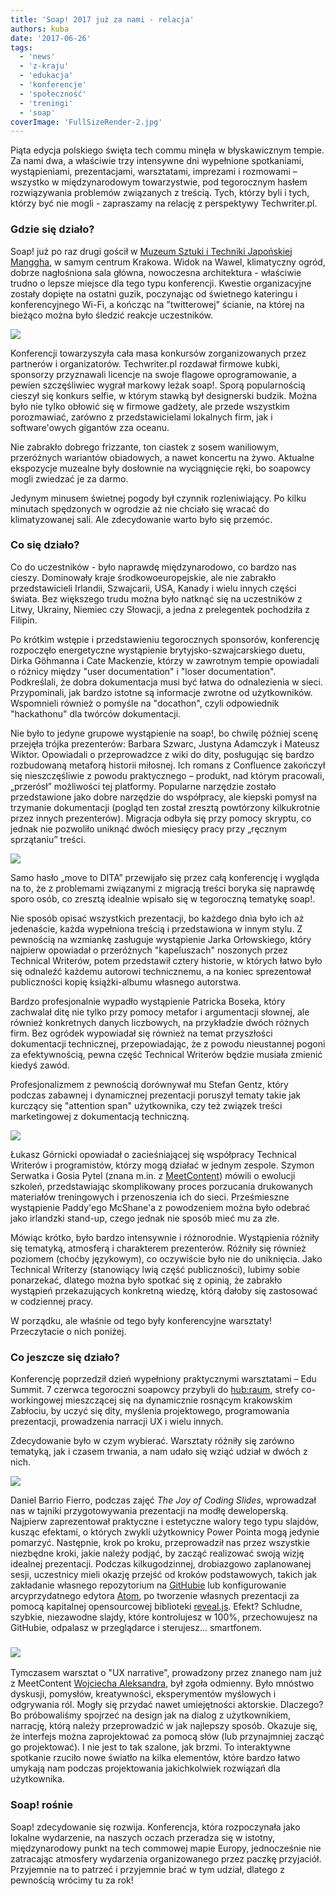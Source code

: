 ```yaml
---
title: 'Soap! 2017 już za nami - relacja'
authors: kuba
date: '2017-06-26'
tags:
  - 'news'
  - 'z-kraju'
  - 'edukacja'
  - 'konferencje'
  - 'społeczność'
  - 'treningi'
  - 'soap'
coverImage: 'FullSizeRender-2.jpg'
---
```


Piąta edycja polskiego święta tech commu minęła w błyskawicznym tempie. Za nami
dwa, a właściwie trzy intensywne dni wypełnione spotkaniami, wystąpieniami,
prezentacjami, warsztatami, imprezami i rozmowami – wszystko w międzynarodowym
towarzystwie, pod tegorocznym hasłem rozwiązywania problemów związanych z
treścią. Tych, którzy byli i tych, którzy być nie mogli - zapraszamy na relację
z perspektywy Techwriter.pl.

<!--truncate-->

### Gdzie się działo?

Soap! już po raz drugi gościł w
[Muzeum Sztuki i Techniki Japońskiej Manggha](http://manggha.pl/), w samym
centrum Krakowa. Widok na Wawel, klimatyczny ogród, dobrze nagłośniona sala
główna, nowoczesna architektura - właściwie trudno o lepsze miejsce dla tego
typu konferencji. Kwestie organizacyjne zostały dopięte na ostatni guzik,
poczynając od świetnego kateringu i konferencyjnego Wi-Fi, a kończąc na
"twitterowej" ścianie, na której na bieżąco można było śledzić reakcje
uczestników.

![](images/soap_2017_tweet2.png)

Konferencji towarzyszyła cała masa konkursów zorganizowanych przez partnerów i
organizatorów. Techwriter.pl rozdawał firmowe kubki, sponsorzy przyznawali
licencje na swoje flagowe oprogramowanie, a pewien szczęśliwiec wygrał markowy
leżak soap!. Sporą popularnością cieszył się konkurs selfie, w którym stawką był
designerski budzik. Można było nie tylko obłowić się w firmowe gadżety, ale
przede wszystkim porozmawiać, zarówno z przedstawicielami lokalnych firm, jak i
software'owych gigantów zza oceanu.

Nie zabrakło dobrego frizzante, ton ciastek z sosem waniliowym, przeróżnych
wariantów obiadowych, a nawet koncertu na żywo. Aktualne ekspozycje muzealne
były dosłownie na wyciągnięcie ręki, bo soapowcy mogli zwiedzać je za darmo.

Jedynym minusem świetnej pogody był czynnik rozleniwiający. Po kilku minutach
spędzonych w ogrodzie aż nie chciało się wracać do klimatyzowanej sali. Ale
zdecydowanie warto było się przemóc.

### Co się działo?

Co do uczestników - było naprawdę międzynarodowo, co bardzo nas cieszy.
Dominowały kraje środkowoeuropejskie, ale nie zabrakło przedstawicieli Irlandii,
Szwajcarii, USA, Kanady i wielu innych części świata. Bez większego trudu można
było natknąć się na uczestników z Litwy, Ukrainy, Niemiec czy Słowacji, a jedna
z prelegentek pochodziła z Filipin.

Po krótkim wstępie i przedstawieniu tegorocznych sponsorów, konferencję
rozpoczęło energetyczne wystąpienie brytyjsko-szwajcarskiego duetu, Dirka
Göhmanna i Cate Mackenzie, którzy w zawrotnym tempie opowiadali o różnicy między
"user documentation" i "loser documentation". Podkreślali, że dobra dokumentacja
musi być łatwa do odnalezienia w sieci. Przypominali, jak bardzo istotne są
informacje zwrotne od użytkowników. Wspomnieli również o pomyśle na "docathon",
czyli odpowiednik "hackathonu" dla twórców dokumentacji.

Nie było to jedyne grupowe wystąpienie na soap!, bo chwilę później scenę
przejęła trójka prezenterów: Barbara Szwarc, Justyna Adamczyk i Mateusz Wiktor.
Opowiadali o przeprowadzce z wiki do dity, posługując się bardzo rozbudowaną
metaforą historii miłosnej. Ich romans z Confluence zakończył się nieszczęśliwie
z powodu praktycznego – produkt, nad którym pracowali, „przerósł” możliwości tej
platformy. Popularne narzędzie zostało przedstawione jako dobre narzędzie do
współpracy, ale kiepski pomysł na trzymanie dokumentacji (pogląd ten został
zresztą powtórzony kilkukrotnie przez innych prezenterów). Migracja odbyła się
przy pomocy skryptu, co jednak nie pozwoliło uniknąć dwóch miesięcy pracy przy
„ręcznym sprzątaniu” treści.

![](images/IMG_2445-2-1024x768.jpg)

Samo hasło „move to DITA” przewijało się przez całą konferencję i wygląda na to,
że z problemami związanymi z migracją treści boryka się naprawdę sporo osób, co
zresztą idealnie wpisało się w tegoroczną tematykę soap!.

Nie sposób opisać wszystkich prezentacji, bo każdego dnia było ich aż
jedenaście, każda wypełniona treścią i przedstawiona w innym stylu. Z pewnością
na wzmiankę zasługuje wystąpienie Jarka Orłowskiego, który najpierw opowiadał o
przeróżnych "kapeluszach" noszonych przez Technical Writerów, potem przedstawił
cztery historie, w których łatwo było się odnaleźć każdemu autorowi
technicznemu, a na koniec sprezentował publiczności kopię książki-albumu
własnego autorstwa.

Bardzo profesjonalnie wypadło wystąpienie Patricka Boseka, który zachwalał ditę
nie tylko przy pomocy metafor i argumentacji słownej, ale również konkretnych
danych liczbowych, na przykładzie dwóch różnych firm. Bez ogródek wypowiadał się
również na temat przyszłości dokumentacji technicznej, przepowiadając, że z
powodu nieustannej pogoni za efektywnością, pewna część Technical Writerów
będzie musiała zmienić kiedyś zawód.

Profesjonalizmem z pewnością dorównywał mu Stefan Gentz, który podczas zabawnej
i dynamicznej prezentacji poruszył tematy takie jak kurczący się "attention
span" użytkownika, czy też związek treści marketingowej z dokumentacją
techniczną.

![](images/soap_2017_tweet3.png)

Łukasz Górnicki opowiadał o zacieśniającej się współpracy Technical Writerów i
programistów, którzy mogą działać w jednym zespole. Szymon Serwatka i Gosia
Pytel (znana m.in. z
[MeetContent](http://techwriter.pl/relacja-z-kolejnej-edycji-krakowskiego-meetcontent/))
mówili o ewolucji szkoleń, przedstawiając skomplikowany proces porzucania
drukowanych materiałów treningowych i przenoszenia ich do sieci. Prześmieszne
wystąpienie Paddy'ego McShane'a z powodzeniem można było odebrać jako irlandzki
stand-up, czego jednak nie sposób mieć mu za złe.

Mówiąc krótko, było bardzo intensywnie i różnorodnie. Wystąpienia różniły się
tematyką, atmosferą i charakterem prezenterów. Różniły się również poziomem
(choćby językowym), co oczywiście było nie do uniknięcia. Jako Technical
Writerzy (stanowiący lwią część publiczności), lubimy sobie ponarzekać, dlatego
można było spotkać się z opinią, że zabrakło wystąpień przekazujących konkretną
wiedzę, którą dałoby się zastosować w codziennej pracy.

W porządku, ale właśnie od tego były konferencyjne warsztaty! Przeczytacie o
nich poniżej.

### Co jeszcze się działo?

Konferencję poprzedził dzień wypełniony praktycznymi warsztatami – Edu Summit. 7
czerwca tegoroczni soapowcy przybyli do [hub:raum](https://www.hubraum.com/),
strefy co-workingowej mieszczącej się na dynamicznie rosnącym krakowskim
Zabłociu, by uczyć się dity, myślenia projektowego, programowania prezentacji,
prowadzenia narracji UX i wielu innych.

Zdecydowanie było w czym wybierać. Warsztaty różniły się zarówno tematyką, jak i
czasem trwania, a nam udało się wziąć udział w dwóch z nich.

![](images/soap_2017_tweet1.png)

Daniel Barrio Fierro, podczas zajęć *The Joy of Coding Slides*, wprowadzał nas w
tajniki przygotowywania prezentacji na modłę deweloperską. Najpierw
zaprezentował praktyczne i estetyczne walory tego typu slajdów, kusząc efektami,
o których zwykli użytkownicy Power Pointa mogą jedynie pomarzyć. Następnie, krok
po kroku, przeprowadził nas przez wszystkie niezbędne kroki, jakie należy
podjąć, by zacząć realizować swoją wizję idealnej prezentacji. Podczas
kilkugodzinnej, drobiazgowo zaplanowanej sesji, uczestnicy mieli okazję przejść
od kroków podstawowych, takich jak zakładanie własnego repozytorium na
[GitHubie](https://github.com/) lub konfigurowanie arcyprzydatnego edytora
[Atom](https://atom.io/), po tworzenie własnych prezentacji za pomocą kapitalnej
opensourcowej biblioteki [reveal.js](http://lab.hakim.se/reveal-js/). Efekt?
Schludne, szybkie, niezawodne slajdy, które kontrolujesz w 100%, przechowujesz
na GitHubie, odpalasz w przeglądarce i sterujesz... smartfonem.

### ![](images/IMG_2434-2-1024x768.jpg)

Tymczasem warsztat o "UX narrative", prowadzony przez znanego nam już z
MeetContent
[Wojciecha Aleksandra](http://techwriter.pl/soap-meetcontent-po-raz-drugi-relacja/),
był zgoła odmienny. Było mnóstwo dyskusji, pomysłów, kreatywności, eksperymentów
myślowych i odgrywania ról. Mogły się przydać nawet umiejętności aktorskie.
Dlaczego? Bo próbowaliśmy spojrzeć na design jak na dialog z użytkownikiem,
narrację, którą należy przeprowadzić w jak najlepszy sposób. Okazuje się, że
interfejs można zaprojektować za pomocą słów (lub przynajmniej zacząć go
projektować). I nie jest to tak szalone, jak brzmi. To interaktywne spotkanie
rzuciło nowe światło na kilka elementów, które bardzo łatwo umykają nam podczas
projektowania jakichkolwiek rozwiązań dla użytkownika.

### Soap! rośnie

Soap! zdecydowanie się rozwija. Konferencja, która rozpoczynała jako lokalne
wydarzenie, na naszych oczach przeradza się w istotny, międzynarodowy punkt na
tech commowej mapie Europy, jednocześnie nie zatracając atmosfery wydarzenia
organizowanego przez paczkę przyjaciół. Przyjemnie na to patrzeć i przyjemnie
brać w tym udział, dlatego z pewnością wrócimy tu za rok!
